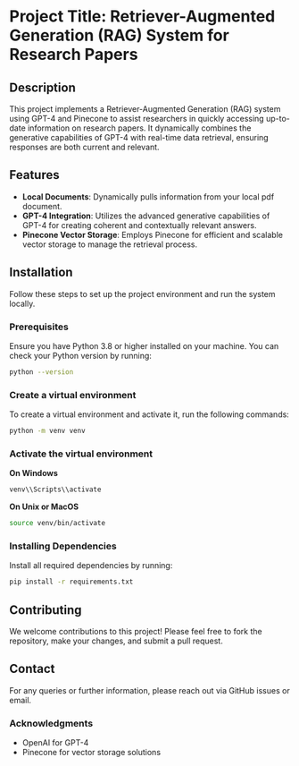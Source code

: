 # Project Title: Retriever-Augmented Generation (RAG) System for Research Papers

## Description
This project implements a Retriever-Augmented Generation (RAG) system using GPT-4 and Pinecone to assist researchers in quickly accessing up-to-date information on research papers. It dynamically combines the generative capabilities of GPT-4 with real-time data retrieval, ensuring responses are both current and relevant.

## Features
- **Local Documents**: Dynamically pulls information from your local pdf document.
- **GPT-4 Integration**: Utilizes the advanced generative capabilities of GPT-4 for creating coherent and contextually relevant answers.
- **Pinecone Vector Storage**: Employs Pinecone for efficient and scalable vector storage to manage the retrieval process.

## Installation

Follow these steps to set up the project environment and run the system locally.

### Prerequisites
Ensure you have Python 3.8 or higher installed on your machine. You can check your Python version by running:
```bash
python --version
```
### Create a virtual environment
To create a virtual environment and activate it, run the following commands:
```bash
python -m venv venv
```
### Activate the virtual environment
**On Windows**
```bash
venv\\Scripts\\activate
```
**On Unix or MacOS**
```bash
source venv/bin/activate
```
### Installing Dependencies
Install all required dependencies by running:
```bash
pip install -r requirements.txt
```
## Contributing
We welcome contributions to this project! Please feel free to fork the repository, make your changes, and submit a pull request.


## Contact
For any queries or further information, please reach out via GitHub issues or email.

### Acknowledgments
- OpenAI for GPT-4
- Pinecone for vector storage solutions
